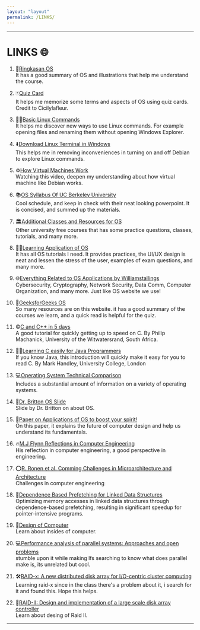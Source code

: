 ```yaml
---
layout: "layout"
permalink: /LINKS/
---
```

<hr>
<h1>LINKS 🌐</h1>

1. 📝[Ringkasan OS](https://infonw.laurensstoop.nl/index.html)<br>
It has a good summary of OS and illustrations that help me understand the course.

2. 🃏[Quiz Card](https://quizlet.com/cicilylafleur)<br>
It helps me memorize some terms and aspects of OS using quiz cards. Credit to Cicilylafleur.

3. 🧑‍💻[Basic Linux Commands](https://www.javatpoint.com/linux-commands)<br>
It helps me discover new ways to use Linux commands. For example opening files and renaming them without opening Windows Explorer.

4. ⬇️[Download Linux Terminal in Windows](https://www.youtube.com/watch?v=LLlfLpvQg04)<br>
This helps me in  removing inconveniences in turning on and off Debian to explore Linux commands.

5. ⚙️[How Virtual Machines Work](https://www.youtube.com/watch?v=mQP0wqNT_DI)<br>
Watching this video, deepen my understanding about how virtual machine like Debian works.

6. 📚[OS Syllabus Of UC Berkeley University](https://cs162.org)<br>
Cool schedule, and keep in check with their neat looking powerpoint. It is concised, and summed up the materials.

7. 🏛️[Additional Classes and Resources for OS](https://rust-class.org/pages/pages.html)<br>
Other university free courses that has some practice questions, classes, tutorials, and many more.

8. 🧑‍💻[Learning Application of OS](https://www.tutorialspoint.com/operating_system/)<br>
It has all OS tutorials I need. It provides practices, the UI/UX design is neat and lessen the stress of the user, examples of exam questions, and many more.

9. 🌐[Everything Related to OS Applications by Williamstallings](williamstallings.com/OperatingSystem)<br>
Cybersecurity, Cryptography, Network Security, Data Comm, Computer Organization, and many more. Just like OS website we use!

10. 📀[GeeksforGeeks OS](https://www.geeksforgeeks.org/operating-systems/)<br>
So many resources are on this website. it has a good summary of the courses we learn, and a quick read is helpful for the quiz.

11. ©️[C and C++ in 5 days](http://www.box.net/shared/static/qqtm40rory.pdf)<br>
A good tutorial for quickly getting up to speed on C. By Philip Machanick, University of the Witwatersrand, South Africa.

12. 🧑‍💻[Learning C easily for Java Programmers](http://www.box.net/shared/static/iucxqxdt09.pdf)<br>
If you know Java, this introduction will quickly make it easy for you to read C. By Mark Handley, University College, London

13. 💻[Operating System Technical Comparison](http://www.osdata.com/)<br>
Includes a substantial amount of information on a variety of operating systems.

14. 📃[Dr. Britton OS Slide](http://www.ecst.csuchico.edu/~bjuliano/Architecture/BrittonNotes/britton_slides.zip)<br>
Slide by Dr. Britton on about OS.

15. 📜[Paper on Applications of OS to boost your spirit!](http://www.ecst.csuchico.edu/~bjuliano/csci380/Papers/mjFlynn1997.pdf)<br>
On this paper, it explains the future of computer design and help us understand its fundamentals.

16. 🔥[M.J Flynn Reflections in Computer Engineering](http://www.ecst.csuchico.edu/~bjuliano/csci380/Papers/mjFlynn1997reflect.pdf)<br>
His reflection in computer engineering, a good perspective in engineering.

17. ⭕[R. Ronen et al. Comming Challenges in Microarchitecture and Architecture](http://www.ecst.csuchico.edu/~bjuliano/csci380/Papers/rRonen2001.pdf)<br>
Challenges in computer engineering

18. 📰[Dependence Based Prefetching for Linked Data Structures](http://www.ecst.csuchico.edu/~bjuliano/csci380/Papers/aRoth1998.pdf)<br>
Optimizing memory accesses in linked data structures through dependence-based prefetching, resulting in significant speedup for pointer-intensive programs.

19. 📜[Design of Computer](http://www.ecst.csuchico.edu/~bjuliano/csci380/Papers/jThornton1970_CDC6600.pdf)<br>
Learn about insides of computer.

21. 💻[Performance analysis of parallel systems: Approaches and open problems](http://www.ecst.csuchico.edu/~bjuliano/csci380/Papers/dReed1998perf_analysis.pdf)<br>
stumble upon it while making lfs searching to know what does parallel make is, its unrelated but cool.

22. 🛠️[RAID-x: A new distributed disk array for I/O-centric cluster computing](http://www.ecst.csuchico.edu/~bjuliano/csci380/Papers/kHwang2001raidx.pdf)<br>
Learning raid-x since in the class there's a problem about it, i search for it and found this. Hope this helps.

23. 💽[RAID-II: Design and implementation of a large scale disk array controller](http://www.ecst.csuchico.edu/~bjuliano/csci380/Papers/rKatz1993raidii.pdf)<br>
Learn about desing of Raid II.

<hr>
